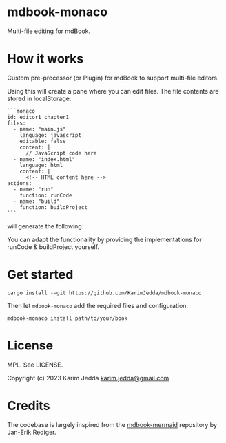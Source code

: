 # mdbook-monaco
Multi-file editing for mdBook. 

# How it works

Custom pre-processor (or Plugin) for mdBook to support multi-file editors. 

Using this will create a pane where you can edit files. The file contents are stored in localStorage. 

````
```monaco
id: editor1_chapter1
files:
  - name: "main.js"
    language: javascript
    editable: false
    content: |
      // JavaScript code here
  - name: "index.html"
    language: html
    content: |
      <!-- HTML content here -->
actions:
  - name: "run"
    function: runCode
  - name: "build"
    function: buildProject
```
````

will generate the following:

You can adapt the functionality by providing the implementations for runCode & buildProject yourself. 

# Get started

```
cargo install --git https://github.com/KarimJedda/mdbook-monaco
```

Then let `mdbook-monaco` add the required files and configuration:

```
mdbook-monaco install path/to/your/book
```


# License

MPL. See LICENSE.

Copyright (c) 2023 Karim Jedda karim.jedda@gmail.com

# Credits

The codebase is largely inspired from the [mdbook-mermaid](https://github.com/badboy/mdbook-mermaid/tree/main) repository by Jan-Erik Rediger. 

